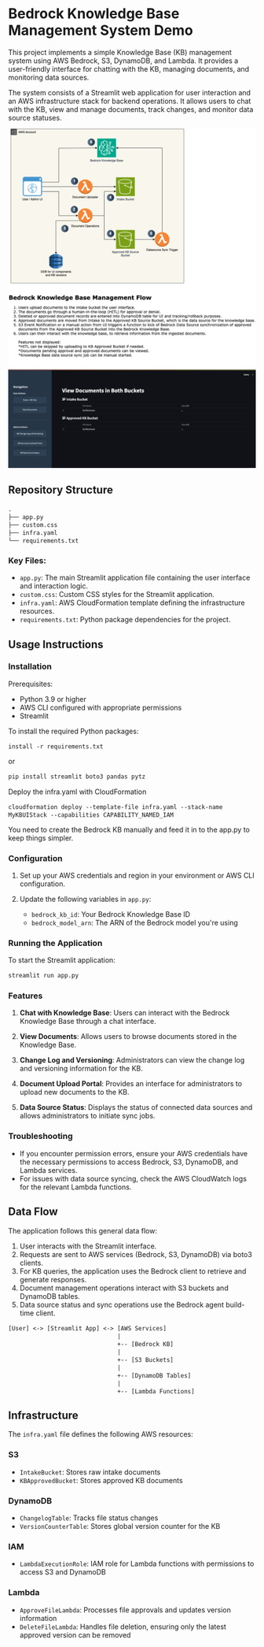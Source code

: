 # Bedrock Knowledge Base Management System Demo

This project implements a simple Knowledge Base (KB) management system using AWS Bedrock, S3, DynamoDB, and Lambda. It provides a user-friendly interface for chatting with the KB, managing documents, and monitoring data sources.

The system consists of a Streamlit web application for user interaction and an AWS infrastructure stack for backend operations. It allows users to chat with the KB, view and manage documents, track changes, and monitor data source statuses.

![Preview](architecture-diagram.png)
![Preview](screenshot.png)
## Repository Structure

```
.
├── app.py
├── custom.css
├── infra.yaml
└── requirements.txt
```

### Key Files:

- `app.py`: The main Streamlit application file containing the user interface and interaction logic.
- `custom.css`: Custom CSS styles for the Streamlit application.
- `infra.yaml`: AWS CloudFormation template defining the infrastructure resources.
- `requirements.txt`: Python package dependencies for the project.

## Usage Instructions

### Installation



Prerequisites:
- Python 3.9 or higher
- AWS CLI configured with appropriate permissions
- Streamlit

To install the required Python packages:

```pip 
install -r requirements.txt
```
or
```bash
pip install streamlit boto3 pandas pytz
```

Deploy the infra.yaml with CloudFormation
```aws
cloudformation deploy --template-file infra.yaml --stack-name MyKBUIStack --capabilities CAPABILITY_NAMED_IAM
```
You need to create the Bedrock KB manually and feed it in to the app.py to keep things simpler.

### Configuration

1. Set up your AWS credentials and region in your environment or AWS CLI configuration.

2. Update the following variables in `app.py`:
   - `bedrock_kb_id`: Your Bedrock Knowledge Base ID
   - `bedrock_model_arn`: The ARN of the Bedrock model you're using

### Running the Application

To start the Streamlit application:

```bash
streamlit run app.py
```

### Features

1. **Chat with Knowledge Base**: Users can interact with the Bedrock Knowledge Base through a chat interface.

2. **View Documents**: Allows users to browse documents stored in the Knowledge Base.

3. **Change Log and Versioning**: Administrators can view the change log and versioning information for the KB.

4. **Document Upload Portal**: Provides an interface for administrators to upload new documents to the KB.

5. **Data Source Status**: Displays the status of connected data sources and allows administrators to initiate sync jobs.

### Troubleshooting

- If you encounter permission errors, ensure your AWS credentials have the necessary permissions to access Bedrock, S3, DynamoDB, and Lambda services.
- For issues with data source syncing, check the AWS CloudWatch logs for the relevant Lambda functions.

## Data Flow

The application follows this general data flow:

1. User interacts with the Streamlit interface.
2. Requests are sent to AWS services (Bedrock, S3, DynamoDB) via boto3 clients.
3. For KB queries, the application uses the Bedrock client to retrieve and generate responses.
4. Document management operations interact with S3 buckets and DynamoDB tables.
5. Data source status and sync operations use the Bedrock agent build-time client.

```
[User] <-> [Streamlit App] <-> [AWS Services]
                               |
                               +-- [Bedrock KB]
                               |
                               +-- [S3 Buckets]
                               |
                               +-- [DynamoDB Tables]
                               |
                               +-- [Lambda Functions]
```

## Infrastructure

The `infra.yaml` file defines the following AWS resources:

### S3
- `IntakeBucket`: Stores raw intake documents
- `KBApprovedBucket`: Stores approved KB documents

### DynamoDB
- `ChangelogTable`: Tracks file status changes
- `VersionCounterTable`: Stores global version counter for the KB

### IAM
- `LambdaExecutionRole`: IAM role for Lambda functions with permissions to access S3 and DynamoDB

### Lambda
- `ApproveFileLambda`: Processes file approvals and updates version information
- `DeleteFileLambda`: Handles file deletion, ensuring only the latest approved version can be removed
